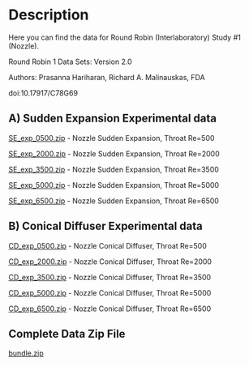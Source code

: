 # Description
Here you can find the data for Round Robin (Interlaboratory) Study #1 (Nozzle).  

Round Robin 1 Data Sets: Version 2.0

Authors: Prasanna Hariharan, Richard A. Malinauskas, FDA
 
doi:10.17917/C78G69

## A) Sudden Expansion Experimental data 

[SE_exp_0500.zip](https://github.com/OSEL-DAM/CFD-and-Blood-Damage-Benchmarks/blob/ca1b9d584404192814d31b36e52e32fd271e8ea5/Nozzle/Data/SE_exp_0500.zip) - Nozzle Sudden Expansion, Throat Re=500 

[SE_exp_2000.zip](https://github.com/OSEL-DAM/CFD-and-Blood-Damage-Benchmarks/blob/ca1b9d584404192814d31b36e52e32fd271e8ea5/Nozzle/Data/SE_exp_2000.zip) - Nozzle Sudden Expansion, Throat Re=2000

[SE_exp_3500.zip](https://github.com/OSEL-DAM/CFD-and-Blood-Damage-Benchmarks/blob/ca1b9d584404192814d31b36e52e32fd271e8ea5/Nozzle/Data/SE_exp_3500.zip) - Nozzle Sudden Expansion, Throat Re=3500

[SE_exp_5000.zip](https://github.com/OSEL-DAM/CFD-and-Blood-Damage-Benchmarks/blob/ca1b9d584404192814d31b36e52e32fd271e8ea5/Nozzle/Data/SE_exp_5000.zip) - Nozzle Sudden Expansion, Throat Re=5000

[SE_exp_6500.zip](https://github.com/OSEL-DAM/CFD-and-Blood-Damage-Benchmarks/blob/ca1b9d584404192814d31b36e52e32fd271e8ea5/Nozzle/Data/SE_exp_6500.zip) - Nozzle Sudden Expansion, Throat Re=6500

## B) Conical Diffuser Experimental data 

[CD_exp_0500.zip](https://github.com/OSEL-DAM/CFD-and-Blood-Damage-Benchmarks/blob/ca1b9d584404192814d31b36e52e32fd271e8ea5/Nozzle/Data/CD_Re_500.zip) - Nozzle Conical Diffuser, Throat Re=500

[CD_exp_2000.zip](https://github.com/OSEL-DAM/CFD-and-Blood-Damage-Benchmarks/blob/dba77f725f20dc42a4946f6dbd71f3504c87ff08/Nozzle/Data/CD_Re_2000.zip) - Nozzle Conical Diffuser, Throat Re=2000

[CD_exp_3500.zip](https://github.com/OSEL-DAM/CFD-and-Blood-Damage-Benchmarks/blob/ca1b9d584404192814d31b36e52e32fd271e8ea5/Nozzle/Data/CD_Re_3500.zip) - Nozzle Conical Diffuser, Throat Re=3500

[CD_exp_5000.zip](https://github.com/OSEL-DAM/CFD-and-Blood-Damage-Benchmarks/blob/ca1b9d584404192814d31b36e52e32fd271e8ea5/Nozzle/Data/CD_Re_5000.zip) - Nozzle Conical Diffuser, Throat Re=5000

[CD_exp_6500.zip](https://github.com/OSEL-DAM/CFD-and-Blood-Damage-Benchmarks/blob/ca1b9d584404192814d31b36e52e32fd271e8ea5/Nozzle/Data/CD_Re_6500.zip) - Nozzle Conical Diffuser, Throat Re=6500

## Complete Data Zip File
[bundle.zip](https://github.com/OSEL-DAM/CFD-and-Blood-Damage-Benchmarks/blob/b02b8da4c09e9708698cdd79e499acbcb65412dc/Nozzle/Data/bundle.zip)
